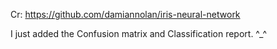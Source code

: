Cr: https://github.com/damiannolan/iris-neural-network

I just added the Confusion matrix and Classification report. ^_^
